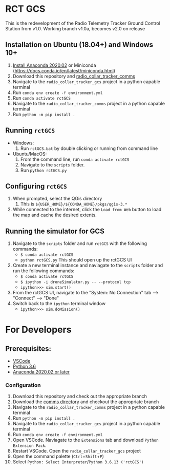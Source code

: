 # RCT GCS
This is the redevelopment of the Radio Telemetry Tracker Ground Control Station
from v1.0.  Working branch v1.0a, becomes v2.0 on release

## Installation on Ubuntu (18.04+) and Windows 10+
1.  [Install Anaconda 2020.02](https://www.anaconda.com/products/individual) or Miniconda (https://docs.conda.io/en/latest/miniconda.html)
2.  Download this repository and [radio_collar_tracker_comms](https://github.com/UCSD-E4E/radio_collar_tracker_comms/tree/communications_HG)
3.  Navigate to the `radio_collar_tracker_gcs` project in a python capable terminal
4.  Run `conda env create -f environment.yml`
5.  Run `conda activate rctGCS`
6.  Navigate to the `radio_collar_tracker_comms` project in a python capable terminal
7.  Run `python -m pip install .`

## Running `rctGCS`
-   Windows:
    1.  Run `rctGCS.bat` by double clicking or running from command line
-   Ubuntu/MacOS:
    1.  From the command line, run `conda activate rctGCS`
    2.  Navigate to the `scripts` folder.
    3.  Run `python rctGCS.py`

## Configuring `rctGCS`
1. When prompted, select the QGis directory
    1. This is `${USER_HOME}/${CONDA_HOME}/pkgs/qgis-3.*`
2. While connected to the internet, click the `Load from Web` button to load the map and cache the desired extents.

## Running the simulator for GCS
1. Navigate to the `scripts` folder and run `rctGCS` with the following commands:
    - `$ conda activate rctGCS`
    - `python rctGCS.py`
    This should open up the rctGCS UI
2. Create a new terminal instance and naviagate to the `scripts` folder and run the following commands:
    - `$ conda activate rctGCS`
    - `$ ipython -i droneSimulator.py -- --protocol tcp`
    - `ipython>>> sim.start()`
3. From the rctGCS UI, navigate to the "System: No Connection" tab --> "Connect" --> "Done"
4. Switch back to the `ipython` terminal window
    - `ipython>>> sim.doMission()`

# For Developers
## Prerequisites:
- [VSCode](https://code.visualstudio.com/download)
- [Python 3.6](https://www.python.org/downloads/)
- [Anaconda 2020.02 or later](https://www.anaconda.com/products/individual)

### Configuration
1.  Download this repository and check out the appropriate branch
2.  Download the [comms directory](https://github.com/UCSD-E4E/radio_collar_tracker_comms/tree/communications_HG) and checkout the appropriate branch
3.  Navigate to the `radio_collar_tracker_comms` project in a python capable terminal
4.  Run `python -m pip install .`
5.  Navigate to the `radio_collar_tracker_gcs` project in a python capable terminal
6.  Run `conda env create -f environment.yml`
7.  Open VSCode. Naviagate to the `Extensions` tab and download `Python Extension Pack`.
8.  Restart VSCode. Open the `radio_collar_tracker_gcs` project
9.  Open the command palette (`Ctrl`+`Shift`+`P`)
10.  Select `Python: Select Interpreter`/`Python 3.6.13 ('rctGCS')`
